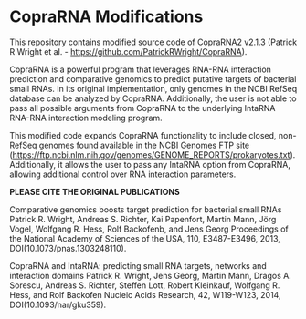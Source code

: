 # CopraRNA Modifications

This repository contains modified source code of CopraRNA2 v2.1.3 (Patrick R Wright et al. - https://github.com/PatrickRWright/CopraRNA).

CopraRNA is a powerful program that leverages RNA-RNA interaction prediction and comparative genomics to predict putative targets of bacterial small RNAs. In its original implementation, only genomes in the NCBI RefSeq database can be analyzed by CopraRNA. Additionally, the user is not able to pass all possible arguments from CopraRNA to the underlying IntaRNA RNA-RNA interaction modeling program.

This modified code expands CopraRNA functionality to include closed, non-RefSeq genomes found available in the NCBI Genomes FTP site (https://ftp.ncbi.nlm.nih.gov/genomes/GENOME_REPORTS/prokaryotes.txt). Additionally, it allows the user to pass any IntaRNA option from CopraRNA, allowing additional control over RNA interaction parameters.

**PLEASE CITE THE ORIGINAL PUBLICATIONS**

Comparative genomics boosts target prediction for bacterial small RNAs Patrick R. Wright, Andreas S. Richter, Kai Papenfort, Martin Mann, Jörg Vogel, Wolfgang R. Hess, Rolf Backofenb, and Jens Georg Proceedings of the National Academy of Sciences of the USA, 110, E3487-E3496, 2013, DOI(10.1073/pnas.1303248110).

CopraRNA and IntaRNA: predicting small RNA targets, networks and interaction domains Patrick R. Wright, Jens Georg, Martin Mann, Dragos A. Sorescu, Andreas S. Richter, Steffen Lott, Robert Kleinkauf, Wolfgang R. Hess, and Rolf Backofen Nucleic Acids Research, 42, W119-W123, 2014, DOI(10.1093/nar/gku359).

